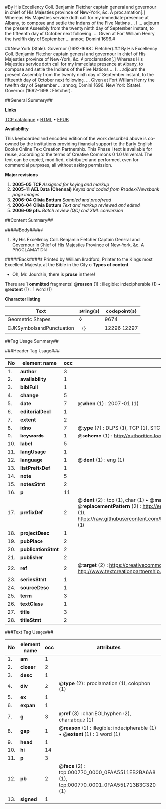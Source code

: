 #By His Excellency Coll. Benjamin Fletcher captain general and governour in chief of His Majesties province of New-York, &c. A proclamation[.] Whereas His Majesties service doth call for my immediate presence at Albany, to compose and settle the Indians of the Five Nations ... I ... adjourn the present Assembly from the twenty ninth day of September instant, to the fifteenth day of October next following. ... Given at Fort William Henry the twelfth day of September ... annoq; Domini 1696.#

##New York (State). Governor (1692-1698 : Fletcher).##
By His Excellency Coll. Benjamin Fletcher captain general and governour in chief of His Majesties province of New-York, &c. A proclamation[.] Whereas His Majesties service doth call for my immediate presence at Albany, to compose and settle the Indians of the Five Nations ... I ... adjourn the present Assembly from the twenty ninth day of September instant, to the fifteenth day of October next following. ... Given at Fort William Henry the twelfth day of September ... annoq; Domini 1696.
New York (State). Governor (1692-1698 : Fletcher).

##General Summary##

**Links**

[TCP catalogue](http://www.ota.ox.ac.uk/tcp/)  • 
[HTML](http://tei.it.ox.ac.uk/tcp/Texts-HTML/free/N00/N00634.html)  • 
[EPUB](http://tei.it.ox.ac.uk/tcp/Texts-EPUB/free/N00/N00634.epub)

**Availability**

This keyboarded and encoded edition of the
	       work described above is co-owned by the institutions
	       providing financial support to the Early English Books
	       Online Text Creation Partnership. This Phase I text is
	       available for reuse, according to the terms of Creative
	       Commons 0 1.0 Universal. The text can be copied,
	       modified, distributed and performed, even for
	       commercial purposes, all without asking permission.

**Major revisions**

1. __2005-05__ __TCP__ *Assigned for keying and markup*
1. __2005-11__ __AEL Data (Chennai)__ *Keyed and coded from Readex/Newsbank page images*
1. __2006-04__ __Olivia Bottum__ *Sampled and proofread*
1. __2006-04__ __Olivia Bottum__ *Text and markup reviewed and edited*
1. __2006-09__ __pfs.__ *Batch review (QC) and XML conversion*

##Content Summary##

#####Body#####

1. By His Excellency Coll. Benjamin Fletcher Captain General and Governour in Chief of His Majesties Province of New-York, &c. A PROCLAMATION

#####Back#####
Printed by William Bradford, Printer to the Kings most Excellent Majesty, at the Bible in the City o
**Types of content**

  * Oh, Mr. Jourdain, there is **prose** in there!

There are 1 **ommitted** fragments! 
 @__reason__ (1) : illegible: indecipherable (1)  •  @__extent__ (1) : 1 word (1)

**Character listing**


|Text|string(s)|codepoint(s)|
|---|---|---|
|Geometric Shapes|◊|9674|
|CJKSymbolsandPunctuation|〈〉|12296 12297|

##Tag Usage Summary##

###Header Tag Usage###

|No|element name|occ|attributes|
|---|---|---|---|
|1.|__author__|3||
|2.|__availability__|1||
|3.|__biblFull__|1||
|4.|__change__|5||
|5.|__date__|7| @__when__ (1) : 2007-01 (1)|
|6.|__editorialDecl__|1||
|7.|__extent__|2||
|8.|__idno__|7| @__type__ (7) : DLPS (1), TCP (1), STC (2), NOTIS (1), IMAGE-SET (1), EVANS-CITATION (1)|
|9.|__keywords__|1| @__scheme__ (1) : http://authorities.loc.gov/ (1)|
|10.|__label__|5||
|11.|__langUsage__|1||
|12.|__language__|1| @__ident__ (1) : eng (1)|
|13.|__listPrefixDef__|1||
|14.|__note__|5||
|15.|__notesStmt__|2||
|16.|__p__|11||
|17.|__prefixDef__|2| @__ident__ (2) : tcp (1), char (1)  •  @__matchPattern__ (2) : ([0-9\-]+):([0-9IVX]+) (1), (.+) (1)  •  @__replacementPattern__ (2) : http://eebo.chadwyck.com/downloadtiff?vid=$1&page=$2 (1), https://raw.githubusercontent.com/textcreationpartnership/Texts/master/tcpchars.xml#$1 (1)|
|18.|__projectDesc__|1||
|19.|__pubPlace__|2||
|20.|__publicationStmt__|2||
|21.|__publisher__|2||
|22.|__ref__|2| @__target__ (2) : https://creativecommons.org/publicdomain/zero/1.0/ (1), http://www.textcreationpartnership.org/docs/. (1)|
|23.|__seriesStmt__|1||
|24.|__sourceDesc__|1||
|25.|__term__|3||
|26.|__textClass__|1||
|27.|__title__|3||
|28.|__titleStmt__|2||


###Text Tag Usage###

|No|element name|occ|attributes|
|---|---|---|---|
|1.|__am__|1||
|2.|__closer__|2||
|3.|__desc__|1||
|4.|__div__|2| @__type__ (2) : proclamation (1), colophon (1)|
|5.|__ex__|1||
|6.|__expan__|1||
|7.|__g__|3| @__ref__ (3) : char:EOLhyphen (2), char:abque (1)|
|8.|__gap__|1| @__reason__ (1) : illegible: indecipherable (1)  •  @__extent__ (1) : 1 word (1)|
|9.|__head__|1||
|10.|__hi__|14||
|11.|__p__|3||
|12.|__pb__|2| @__facs__ (2) : tcp:000770_0000_0FAA5511EB2BA6A8 (1), tcp:000770_0001_0FAA551713B3C320 (1)|
|13.|__signed__|1||

